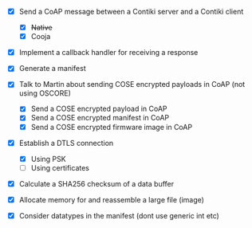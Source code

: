 - [x] Send a CoAP message between a Contiki server and a Contiki client
  - [x] ~~Native~~
  - [x] Cooja
- [x] Implement a callback handler for receiving a response
- [x] Generate a manifest
- [x] Talk to Martin about sending COSE encrypted payloads in CoAP (not using OSCORE)
  - [x] Send a COSE encrypted payload in CoAP
  - [x] Send a COSE encrypted manifest in CoAP
  - [x] Send a COSE encrypted firmware image in CoAP
- [x] Establish a DTLS connection
  - [x] Using PSK
  - [ ] Using certificates
- [x] Calculate a SHA256 checksum of a data buffer
- [x] Allocate memory for and reassemble a large file (image)
- [x] Consider datatypes in the manifest (dont use generic int etc)

